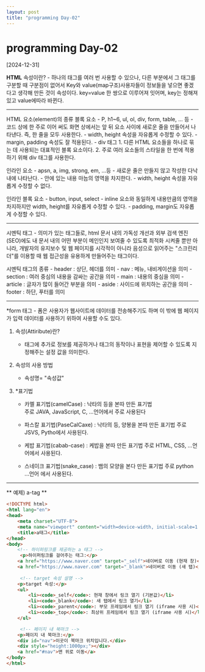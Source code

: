 ```yaml
---
layout: post
title: "programming Day-02"
---
```


# programming Day-02

[2024-12-31]

**HTML**
속성이란?
	- 하나의 태그를 여러 번 사용할 수 있으나, 
	다른 부분에서 그 태그를 구분할 때 구분점이 없어서 
	Key와 value(map구조)사용자들이 정보들을 넣으면 좋겠다고 생각해 만든 것이 속성이다.
	key=value 한 쌍으로 이루어져 잇어며, key는 정해져있고 value에따라 바뀐다.
 
 <hr/>
HTML 요소(element)의 종류
블록 요소
	- P, h1~6, ul, ol, div, form, table, ... 등
	- 코드 상에 한 주로 이어 써도 화면 상에서는 
	앞 뒤 요소 사이에 새로운 줄을 만들어서 나타낸다. 
	즉, 한 줄을 모두 사용한다.
	- width, height 속성을 자유롭게 수정할 수 있다.
	- margin, padding 속성도 잘 적용된다.
	- div 태그
		1. 다른 HTML 요소들을 하나로 묶는 데 사용되는 대표적인 블록 요소이다.
		2. 주로 여러 요소들의 스타일을 한 번에 적용하기 위해 div 태그를 사용한다.

인라인 요소
	- apsn, a, img, strong, em, ...등
	- 새로운 줄은 만들지 않고 작성한 다낙 내에 나타난다.
	- 안에 있는 내용 마늠의 영역을 차지한다.
	- width, height 속성을 자유롭게 수정할 수 없다.

인라인 블록 요소
	- button, input, select
	- inline 요소와 동일하게 내용만큼의 영역을 차지하지만 
	width, height를 자유롭게 수정할 수 있다.
	- padding, margin도 자유롭게 수정할 수 있다.

 <hr/>
시멘틱 태그
	- 의미가 있는 태그들로, html 문서 내의 가독성 개선과 외부 검색 엔진(SEO)에도
	내 문서 내의 어떤 부분이 메인인지 보여줄 수 있도록 최적화 시켜줄 뿐만 아니라, 
	개발자의 유지보수 및 웹 페이지를 시각적이 아니라 음성으로 읽어주는 "스크린리더"를
	이용할 때 웹 접근성을 유용하게 만들어주는 태그이다.

시멘틱 태그의 종류
	- header : 상단, 헤더를 의미
	- nav : 메뉴, 내비게이션을 의미
	- section : 여러 중심의 내용을 감싸는 공간을 의미
	- main : 내용의 중심을 의미
	- article : 글자가 많이 들어간 부분을 의미
	- aside : 사이드에 위치하는 공간을 의미
	- footer : 하단, 푸터를 의미

 <hr/>

*form 태그
	- 폼은 사용자가 웹사이트에 데이터를 전송해주기도 하며 
	이 밖에 웹 페이지가 입력 데이터를 사용하기 위하여 사용할 수도 있다.

1) 속성(Attiribute)란?
	- 태그에 추가로 정보를 제공하거나 
	태그의 동작이나 표현을 제어할 수 있도록 지정해주는 설정 값을 의미한다.

2) 속성의 사용 방법
	- 속성명= "속성값"

3) *표기법
	- 카멜 표기법(camelCase) : 낙타의 등을 본따 만든 표기법	
		주로 JAVA, JavaScript, C, ...언어에서 주로 사용된다

	- 파스칼 표기법(PaseCalCaxe) : 낙타의 등, 양봉을 본따 만든 표기법
		주로 JSVS, Pytho에서 사용된다.

	- 케밥 표기법(cabab-case) : 케밥을 본따 만든 표기법
		주로 HTML, CSS, ...언어에서 사용된다.

	- 스네이크 표기법(snake_case) : 뱀의 모양을 본다 만든 표기법
		주로 python ...언어 에서 사용된다.

<hr/>

** 예제) a-tag **

```html
<!DOCTYPE html>
<html lang="en">
<head>
    <meta charset="UTF-8">
    <meta name="viewport" content="width=device-width, initial-scale=1.0">
    <title>a태그</title>
</head>
<body>
    <!-- 하이퍼링크를 제공하는 a 태그 -->
     <p>하이퍼링크를 걸어주는 태그:</p> 
    <a href="https://www.naver.com" target="_self">네이버로 이동 (현재 창)</a> 
    <a href="https://www.naver.com" target="_blank">네이버로 이동 (새 탭)</a>
    
     <!-- target 속성 설명 -->
    <p>target 속성:</p>
    <ul>
        <li><code>_self</code>: 현재 창에서 링크 열기 (기본값)</li>
        <li><code>_blank</code>: 새 탭에서 링크 열기</li>
        <li><code>_parent</code>: 부모 프레임에서 링크 열기 (iframe 사용 시)</li>
        <li><code>_top</code>: 최상위 프레임에서 링크 열기 (iframe 사용 시)</li>
    </ul>

     <!-- 페이지 내 북마크 -->
    <p>페이지 내 북마크:</p>
    <div id="nav">이곳이 북마크 위치입니다.</div>
    <div style="height:1000px;"></div>
    <a href="#nav">맨 위로 이동</a>
</body>
</html>
```



